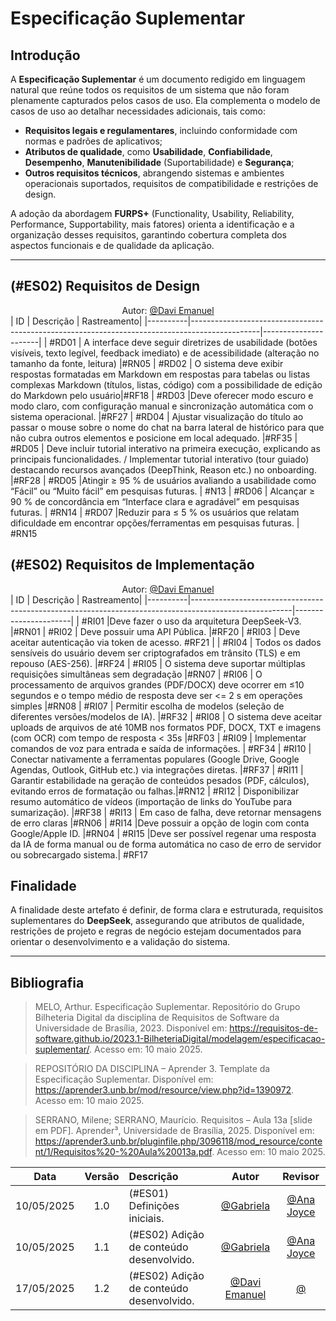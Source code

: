 # Especificação Suplementar

## Introdução

A **Especificação Suplementar** é um documento redigido em linguagem natural que reúne todos os requisitos de um sistema que não foram plenamente capturados pelos casos de uso. Ela complementa o modelo de casos de uso ao detalhar necessidades adicionais, tais como:

* **Requisitos legais e regulamentares**, incluindo conformidade com normas e padrões de aplicativos;
* **Atributos de qualidade**, como **Usabilidade**, **Confiabilidade**, **Desempenho**, **Manutenibilidade** (Suportabilidade) e **Segurança**;
* **Outros requisitos técnicos**, abrangendo sistemas e ambientes operacionais suportados, requisitos de compatibilidade e restrições de design.

A adoção da abordagem **FURPS+** (Functionality, Usability, Reliability, Performance, Supportability, mais fatores) orienta a identificação e a organização desses requisitos, garantindo cobertura completa dos aspectos funcionais e de qualidade da aplicação.

---

##  (#ES02) Requisitos de Design
<div align="center">
    Autor: <a href="https://github.com/daviRolvr">@Davi Emanuel</a>
</div>
| ID       | Descrição                                                                                     | Rastreamento|
|----------|-----------------------------------------------------------------------------------------------|----------------------|
| #RD01     | A interface deve seguir diretrizes de usabilidade (botões visíveis, texto legível, feedback imediato) e de acessibilidade (alteração no tamanho da fonte, leitura)     |#RN05
| #RD02     | O sistema deve exibir respostas formatadas em Markdown em respostas para tabelas ou listas complexas Markdown (títulos, listas, código) com a possibilidade de edição do Markdown pelo usuário|#RF18
| #RD03     |Deve oferecer modo escuro e modo claro, com configuração manual e sincronização automática com o sistema operacional.          |#RF27 
| #RD04     | Ajustar visualização do título ao passar o mouse sobre o nome do chat na barra lateral de histórico para que não cubra outros elementos e posicione em local adequado.                     |#RF35
| #RD05     | Deve incluir tutorial interativo na primeira execução, explicando as principais funcionalidades. / Implementar tutorial interativo (tour guiado) destacando recursos avançados (DeepThink, Reason etc.) no onboarding.           |#RF28
| #RD05     |Atingir ≥ 95 % de usuários avaliando a usabilidade como “Fácil” ou “Muito fácil” em pesquisas futuras. | #N13   
| #RD06     | Alcançar ≥ 90 % de concordância em “Interface clara e agradável” em pesquisas futuras.   | #RN14   
| #RD07     |Reduzir para ≤ 5 % os usuários que relatam dificuldade em encontrar opções/ferramentas em pesquisas futuras.  | #RN15 

## (#ES02) Requisitos de Implementação
<div align="center">
    Autor: <a href="https://github.com/daviRolvr">@Davi Emanuel</a>
</div>
| ID       | Descrição                                                                                             | Rastreamento|
|----------|-------------------------------------------------------------------------------------------------------|----------------------|
| #RI01     |Deve fazer o uso da arquitetura DeepSeek-V3.                          |#RN01 
| #RI02     | Deve possuir uma API Pública.                 |#RF20
| #RI03     | Deve aceitar autenticação via token de acesso.            #RF21                |
| #RI04     | Todos os dados sensíveis do usuário devem ser criptografados em trânsito (TLS) e em repouso (AES-256).     |#RF24
| #RI05     | O sistema deve suportar múltiplas requisições simultâneas sem degradação               |#RN07 
| #RI06     | O processamento de arquivos grandes (PDF/DOCX) deve ocorrer em ≤10 segundos e o tempo médio de resposta deve ser <= 2 s em operações simples                          |#RN08
| #RI07     | 	Permitir escolha de modelos (seleção de diferentes versões/modelos de IA).                |#RF32
| #RI08     | O sistema deve aceitar uploads de arquivos de até 10MB nos formatos PDF, DOCX, TXT e imagens (com OCR) com tempo de resposta < 35s                           |#RF03
| #RI09     | 	Implementar comandos de voz para entrada e saída de informações.    | #RF34
| #RI10     | Conectar nativamente a ferramentas populares (Google Drive, Google Agendas, Outlook, GitHub etc.) via integrações diretas.               |#RF37
| #RI11     | Garantir estabilidade na geração de conteúdos pesados (PDF, cálculos), evitando erros de formatação ou falhas.|#RN12 
| #RI12     | Disponibilizar resumo automático de vídeos (importação de links do YouTube para sumarização).               |#RF38
| #RI13     |  Em caso de falha, deve retornar mensagens de erro claras  |#RN06
| #RI14     |Deve possuir a opção de login com conta Google/Apple ID.               |#RN04 
| #RI15      |Deve ser possível regenar uma resposta da IA de forma manual ou de forma automática no caso de erro de servidor ou sobrecargado sistema.| #RF17 


## Finalidade

A finalidade deste artefato é definir, de forma clara e estruturada, requisitos suplementares do **DeepSeek**, assegurando que atributos de qualidade, restrições de projeto e regras de negócio estejam documentados para orientar o desenvolvimento e a validação do sistema.

---

## Bibliografia

> MELO, Arthur. Especificação Suplementar. Repositório do Grupo Bilheteria Digital da disciplina de Requisitos de Software da Universidade de Brasília, 2023. Disponível em: <https://requisitos-de-software.github.io/2023.1-BilheteriaDigital/modelagem/especificacao-suplementar/>. Acesso em: 10 maio 2025.

> REPOSITÓRIO DA DISCIPLINA – Aprender 3. Template da Especificação Suplementar. Disponível em: <https://aprender3.unb.br/mod/resource/view.php?id=1390972>. Acesso em: 10 maio 2025.

> SERRANO, Milene; SERRANO, Maurício. Requisitos – Aula 13a [slide em PDF]. Aprender³, Universidade de Brasília, 2025. Disponível em: <https://aprender3.unb.br/pluginfile.php/3096118/mod_resource/content/1/Requisitos%20-%20Aula%20013a.pdf>. Acesso em: 10 maio 2025.

 Data       | Versão | Descrição                                 | Autor                                      | Revisor                                     |
| :--------: | :----: | :---------------------------------------- | :----------------------------------------: | :----------------------------------------: |
| 10/05/2025 |  1.0   | (#ES01) Definições iniciais. | [@Gabriela](https://github.com/gaubiela)   | [@Ana Joyce](https://github.com/anajoyceamorim) |
| 10/05/2025 |  1.1   | (#ES02) Adição de conteúdo desenvolvido. | [@Gabriela](https://github.com/gaubiela)   | [@Ana Joyce](https://github.com/anajoyceamorim) |
| 17/05/2025 |  1.2   | (#ES02) Adição de conteúdo desenvolvido. | [@Davi Emanuel](https://github.com/daviRolvr)|[@](https://github.com/) |


